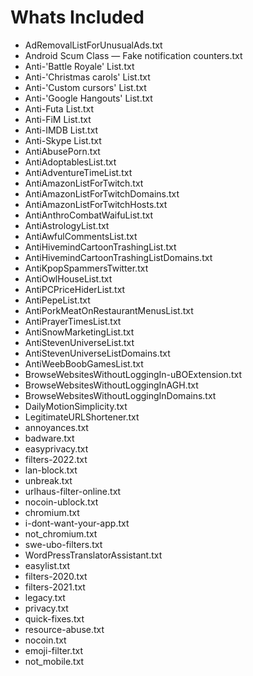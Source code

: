# Whats Included
- AdRemovalListForUnusualAds.txt
- Android Scum Class — Fake notification counters.txt
- Anti-'Battle Royale' List.txt
- Anti-'Christmas carols' List.txt
- Anti-'Custom cursors' List.txt
- Anti-'Google Hangouts' List.txt
- Anti-Futa List.txt
- Anti-FіМ List.txt
- Anti-IMDB List.txt
- Anti-Skype List.txt
- AntiAbusePorn.txt
- AntiAdoptablesList.txt
- AntiAdventureTimeList.txt
- AntiAmazonListForTwitch.txt
- AntiAmazonListForTwitchDomains.txt
- AntiAmazonListForTwitchHosts.txt
- AntiAnthroCombatWaifuList.txt
- AntiAstrologyList.txt
- AntiAwfulCommentsList.txt
- AntiHivemindCartoonTrashingList.txt
- AntiHivemindCartoonTrashingListDomains.txt
- AntiKpopSpammersTwitter.txt
- AntiOwlHouseList.txt
- AntiPCPriceHiderList.txt
- AntiPepeList.txt
- AntiPorkMeatOnRestaurantMenusList.txt
- AntiPrayerTimesList.txt
- AntiSnowMarketingList.txt
- AntiStevenUniverseList.txt
- AntiStevenUniverseListDomains.txt
- AntiWeebBoobGamesList.txt
- BrowseWebsitesWithoutLoggingIn-uBOExtension.txt
- BrowseWebsitesWithoutLoggingInAGH.txt
- BrowseWebsitesWithoutLoggingInDomains.txt
- DailyMotionSimplicity.txt
- LegitimateURLShortener.txt
- annoyances.txt
- badware.txt
- easyprivacy.txt
- filters-2022.txt
- lan-block.txt
- unbreak.txt
- urlhaus-filter-online.txt
- nocoin-ublock.txt
- chromium.txt
- i-dont-want-your-app.txt
- not_chromium.txt
- swe-ubo-filters.txt
- WordPressTranslatorAssistant.txt
- easylist.txt
- filters-2020.txt
- filters-2021.txt
- legacy.txt
- privacy.txt
- quick-fixes.txt
- resource-abuse.txt
- nocoin.txt
- emoji-filter.txt
- not_mobile.txt